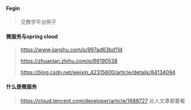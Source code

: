 #### Fegin

>见教学平台例子

#### 微服务与spring cloud

>https://www.jianshu.com/p/997ad63bd11d
>
>https://zhuanlan.zhihu.com/p/66190538
>
>https://blog.csdn.net/weixin_42315600/article/details/84134094



#### 什么是微服务 

>https://cloud.tencent.com/developer/article/1688727     此人文章都要看

